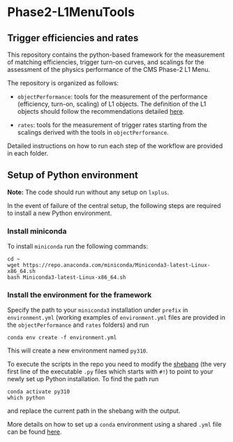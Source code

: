 # Phase2-L1MenuTools

## Trigger efficiencies and rates

  This repository contains the python-based framework for the measurement of matching efficiencies, trigger turn-on curves, and scalings for the assessment of the physics performance of the CMS Phase-2 L1 Menu.

  The repository is organized as follows:

  * `objectPerformance`: tools for the measurement of the performance (efficiency, turn-on, scaling) of L1 objects. The definition of the L1 objects should follow the recommendations detailed [here](https://twiki.cern.ch/twiki/bin/view/CMS/PhaseIIL1TriggerMenuTools).

  * `rates`: tools for the measurement of trigger rates starting from the scalings derived with the tools in `objectPerformance`.

  Detailed instructions on how to run each step of the workflow are
  provided in each folder.

## Setup of Python environment
  **Note:** The code should run without any setup on `lxplus`.

  In the event of failure of the
  central setup, the following steps are required to
  install a new Python environment.

### Install miniconda
  To install `miniconda` run the following commands:

    cd ~
    wget https://repo.anaconda.com/miniconda/Miniconda3-latest-Linux-x86_64.sh
    bash Miniconda3-latest-Linux-x86_64.sh

### Install the environment for the framework
  Specify the path to your `miniconda3` installation under `prefix`
  in `environment.yml` (working examples of `environment.yml` files
  are provided in the `objectPerformance` and `rates` folders) and run

    conda env create -f environment.yml

  This will create a new environment named `py310`.

  To execute the scripts in the repo you need to modify the [shebang](https://en.wikipedia.org/wiki/Shebang_%28Unix%29)
  (the very first line of the executable `.py` files which starts
  with `#!`) to point
  to your newly set up Python installation. To find the path run

    conda activate py310  
    which python

  and replace the current path in the shebang with the output.

  More details on how to set up a `conda` environment using a shared
  `.yml` file can be found
  [here](https://docs.conda.io/projects/conda/en/latest/user-guide/tasks/manage-environments.html#sharing-an-environment).

